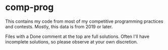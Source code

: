 # comp-prog
This contains my code from most of my competitive programming practices and contests.
Mostly, this data is from 2019 or later.

Files with a Done comment at the top are full solutions. Often I'll have incomplete solutions,
  so please observe at your own discretion.
